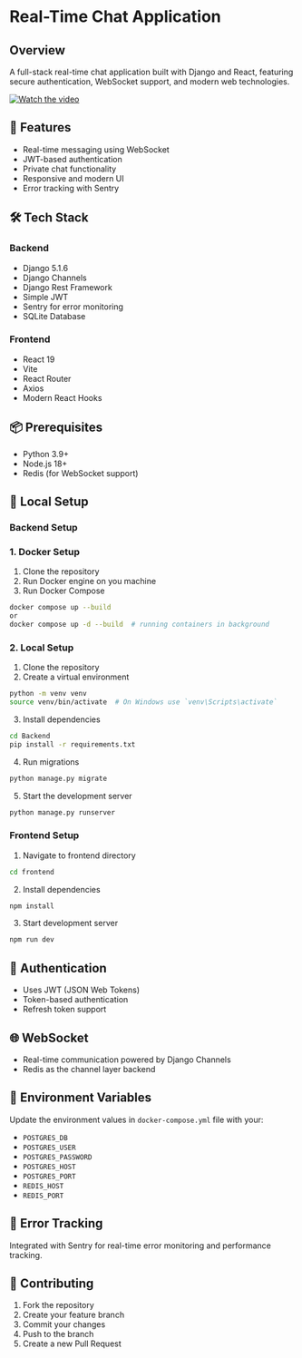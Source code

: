 # Real-Time Chat Application

## Overview

A full-stack real-time chat application built with Django and React, featuring secure authentication, WebSocket support, and modern web technologies.

[![Watch the video](https://drive.google.com/file/d/1cYeG715FwKYGxJRcmwAa5QgL0ItP5tQI/view?usp=sharing)](https://drive.google.com/file/d/1ZGHFta0bDX-xGfc8RHqNrhsejPhnyJbt/view?usp=sharing)

## 🚀 Features

- Real-time messaging using WebSocket
- JWT-based authentication
- Private chat functionality
- Responsive and modern UI
- Error tracking with Sentry

## 🛠 Tech Stack

### Backend

- Django 5.1.6
- Django Channels
- Django Rest Framework
- Simple JWT
- Sentry for error monitoring
- SQLite Database

### Frontend

- React 19
- Vite
- React Router
- Axios
- Modern React Hooks

## 📦 Prerequisites

- Python 3.9+
- Node.js 18+
- Redis (for WebSocket support)

## 🔧 Local Setup

### Backend Setup

### 1. Docker Setup

1. Clone the repository
2. Run Docker engine on you machine
3. Run Docker Compose

```bash
docker compose up --build
or
docker compose up -d --build  # running containers in background
```

### 2. Local Setup

1. Clone the repository
2. Create a virtual environment

```bash
python -m venv venv
source venv/bin/activate  # On Windows use `venv\Scripts\activate`
```

3. Install dependencies

```bash
cd Backend
pip install -r requirements.txt
```

4. Run migrations

```bash
python manage.py migrate
```

5. Start the development server

```bash
python manage.py runserver
```

### Frontend Setup

1. Navigate to frontend directory

```bash
cd frontend
```

2. Install dependencies

```bash
npm install
```

3. Start development server

```bash
npm run dev
```

## 🔐 Authentication

- Uses JWT (JSON Web Tokens)
- Token-based authentication
- Refresh token support

## 🌐 WebSocket

- Real-time communication powered by Django Channels
- Redis as the channel layer backend

## 🚦 Environment Variables

Update the environment values in `docker-compose.yml` file with your:

- `POSTGRES_DB`
- `POSTGRES_USER`
- `POSTGRES_PASSWORD`
- `POSTGRES_HOST`
- `POSTGRES_PORT`
- `REDIS_HOST`
- `REDIS_PORT`

## 🐛 Error Tracking

Integrated with Sentry for real-time error monitoring and performance tracking.

## 🤝 Contributing

1. Fork the repository
2. Create your feature branch
3. Commit your changes
4. Push to the branch
5. Create a new Pull Request
